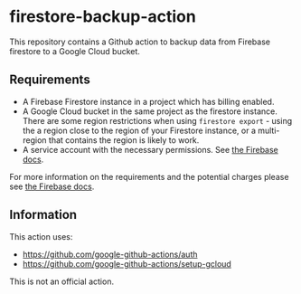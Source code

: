 # firestore-backup-action

This repository contains a Github action to backup data from Firebase firestore to a Google Cloud bucket. 

## Requirements

- A Firebase Firestore instance in a project which has billing enabled.
- A Google Cloud bucket in the same project as the firestore instance. There are some region restrictions when using `firestore export` - using the a region close to the region of your Firestore instance, or a multi-region that contains the region is likely to work.
- A service account with the necessary permissions. See [the Firebase docs](https://firebase.google.com/docs/firestore/manage-data/export-import#default_service_account_permissions).

For more information on the requirements and the potential charges please see [the Firebase docs](https://firebase.google.com/docs/firestore/manage-data/export-import#before_you_begin).

## Information

This action uses:
- https://github.com/google-github-actions/auth
- https://github.com/google-github-actions/setup-gcloud

This is not an official action.

